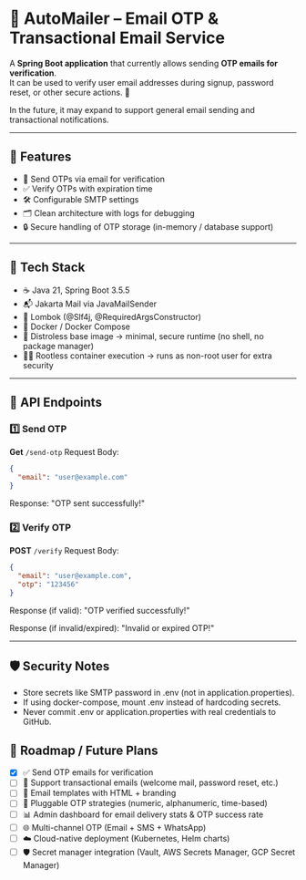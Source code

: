 # 📧 AutoMailer – Email OTP & Transactional Email Service

A **Spring Boot application** that currently allows sending **OTP emails for verification**.  
It can be used to verify user email addresses during signup, password reset, or other secure actions. 🔐

In the future, it may expand to support general email sending and transactional notifications.

---

## 🚀 Features
- 📩 Send OTPs via email for verification
- ✅ Verify OTPs with expiration time
- 🛠 Configurable SMTP settings
- 🗂 Clean architecture with logs for debugging
- 🔒 Secure handling of OTP storage (in-memory / database support)

---

## 🧱 Tech Stack

- ☕ Java 21, Spring Boot 3.5.5
- 📬 Jakarta Mail via JavaMailSender
- 🧰 Lombok (@Slf4j, @RequiredArgsConstructor)
- 🐳 Docker / Docker Compose
- 🦾 Distroless base image → minimal, secure runtime (no shell, no package manager)
- 👨‍💻 Rootless container execution → runs as non-root user for extra security

---

## 📡 API Endpoints
### 1️⃣ Send OTP
**Get** `/send-otp`
Request Body:
```json
{
  "email": "user@example.com"
}
```
Response: "OTP sent successfully!"

### 2️⃣ Verify OTP

**POST** `/verify`
Request Body:
```json
{
  "email": "user@example.com",
  "otp": "123456"
}
```


Response (if valid): "OTP verified successfully!"


Response (if invalid/expired): "Invalid or expired OTP!"

---

## 🛡 Security Notes

- Store secrets like SMTP password in .env (not in application.properties).
- If using docker-compose, mount .env instead of hardcoding secrets.
- Never commit .env or application.properties with real credentials to GitHub.

## 🚀 Roadmap / Future Plans

- [x] ✅ Send OTP emails for verification
- [ ] 📩 Support transactional emails (welcome mail, password reset, etc.)
- [ ] 📑 Email templates with HTML + branding
- [ ] 🔑 Pluggable OTP strategies (numeric, alphanumeric, time-based)
- [ ] 📊 Admin dashboard for email delivery stats & OTP success rate
- [ ] 🌐 Multi-channel OTP (Email + SMS + WhatsApp)
- [ ] ☁️ Cloud-native deployment (Kubernetes, Helm charts)
- [ ] 🛡️ Secret manager integration (Vault, AWS Secrets Manager, GCP Secret Manager)
